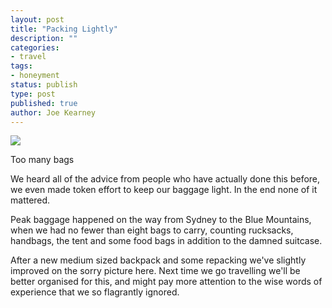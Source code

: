 ```yaml
---
layout: post
title: "Packing Lightly"
description: ""
categories:
- travel
tags:
- honeyment
status: publish
type: post
published: true
author: Joe Kearney
---
```


<div class="inline-image inline-image-right">
	<img src="https://c2.staticflickr.com/8/7707/17131594847_2a685a2e40_n.jpg">
	<div class="inline-image-cap"><p>Too many bags</p></div>
</div>

We heard all of the advice from people who have actually done this before, we even made token effort to keep our baggage light. In the end none of it mattered.

Peak baggage happened on the way from Sydney to the Blue Mountains, when we had no fewer than eight bags to carry, counting rucksacks, handbags, the tent and some food bags in addition to the damned suitcase.

After a new medium sized backpack and some repacking we've slightly improved on the sorry picture here. Next time we go travelling we'll be better organised for this, and might pay more attention to the wise words of experience that we so flagrantly ignored.